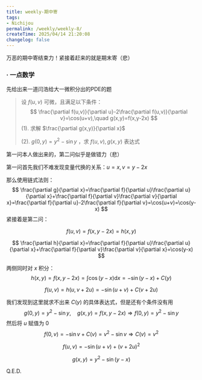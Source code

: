 ```yaml
---
title: weekly-期中寄
tags: 
- Nichijou
permalink: /weekly/weekly-8/
createTime: 2025/04/14 21:20:08
changelog: false
---
```


万恶的期中寄结束力！紧接着赶来的就是期末寄（悲）

### · 一点数学

先给出来一道闫浩给大一微积分出的PDE的题

> 设 $f(u,v)$ 可微，且满足以下条件：
> $$
> \frac{\partial f(u,v)}{\partial u}-2\frac{\partial f(u,v)}{\partial v}=\cos(u+v),\quad 
> g(x,y)=f(x,y-2x)
> $$
> (1). 求解 $\frac{\partial g(x,y)}{\partial x}$ 
>
> (2). $g(0,y)=y^2-\sin y$ ，求 $f(u,v),g(x,y)$ 表达式

第一问本人做出来的，第二问似乎是做错力（悲）

第一问首先我们不难发现变量代换的关系：$u=x,v=y-2x$ 

那么使用链式法则：
$$
\frac{\partial g}{\partial x}=\frac{\partial f}{\partial u}\frac{\partial u}{\partial x}+\frac{\partial f}{\partial v}\frac{\partial v}{\partial x}=\frac{\partial f}{\partial u}-2\frac{\partial f}{\partial v}=\cos(u+v)=\cos(y-x)
$$
紧接着是第二问：

$$
f(u,v)=f(x,y-2x)=h(x,y)
$$

$$
\frac{\partial h}{\partial x}=\frac{\partial f}{\partial u}\frac{\partial u}{\partial x}+\frac{\partial f}{\partial v}\frac{\partial v}{\partial x}=\cos(y-x)
$$

两侧同时对 $x$ 积分：
$$
h(x,y)=f(x,y-2x)=\int\cos(y-x)\text{d}x=-\sin(y-x)+C(y)
$$

$$
f(u,v)=h(u,v+2u)=-\sin(u+v)+C(v+2u)
$$

我们发现到这里就求不出来 $C(y)$ 的具体表达式，但是还有个条件没有用
$$
g(0,y)=y^2-\sin y, \quad g(x,y)=f(x,y-2x)\Rightarrow f(0,y)=y^2-\sin y
$$
然后将 $u$ 赋值为 $0$ 
$$
f(0,v)=-\sin v+C(v)=v^2-\sin v\Rightarrow C(v)=v^2
$$

$$
f(u,v)=-\sin(u+v)+(v+2u)^2
$$

$$
g(x,y)=y^2-\sin (y-x)
$$

Q.E.D.
